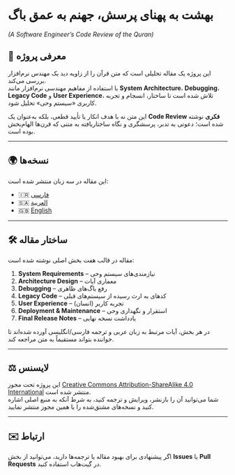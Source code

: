 # بهشت به پهنای پرسش، جهنم به عمق باگ  
*(A Software Engineer’s Code Review of the Quran)*

## 📜 معرفی پروژه
این پروژه یک مقاله تحلیلی است که متن قرآن را از زاویه دید یک مهندس نرم‌افزار بررسی می‌کند.  
با استفاده از مفاهیم مهندسی نرم‌افزار مانند **System Architecture**، **Debugging**، **Legacy Code** و **User Experience**، تلاش شده است تا ساختار، انسجام و تجربه کاربری «سیستم وحی» تحلیل شود.  

این متن نه با هدف انکار یا تأیید قطعی، بلکه به‌عنوان یک **Code Review فکری** نوشته شده است؛ دعوتی به تدبر، پرسشگری و نگاه ساختاریافته به متنی که قرن‌ها الهام‌بخش بوده است.

---

## 🌍 نسخه‌ها
این مقاله در سه زبان منتشر شده است:

- 🇮🇷 [فارسی](fa/README.md)  
- 🇸🇦 [العربية](ar/README.md)  
- 🇬🇧 [English](en/README.md)  

---

## 🛠 ساختار مقاله
مقاله در قالب هفت بخش اصلی نوشته شده است:

1. **System Requirements** – نیازمندی‌های سیستم وحی  
2. **Architecture Design** – معماری آیات  
3. **Debugging** – رفع باگ‌های ظاهری  
4. **Legacy Code** – کدهای به ارث رسیده از سیستم‌های قبلی  
5. **User Experience** – تجربه کاربر (انسان)  
6. **Deployment & Maintenance** – استقرار و نگهداری وحی  
7. **Final Release Notes** – یادداشت نسخه نهایی  

در هر بخش، آیات مرتبط به زبان عربی و ترجمه فارسی/انگلیسی آورده شده‌اند تا خواننده بتواند مستقیماً به متن مراجعه کند.

---

## ⚖️ لایسنس
این پروژه تحت مجوز [Creative Commons Attribution-ShareAlike 4.0 International](https://creativecommons.org/licenses/by-sa/4.0/) منتشر شده است.  
شما می‌توانید آن را بازنشر، ویرایش و ترجمه کنید، به شرط آنکه به منبع اصلی اشاره کنید و نسخه‌های مشتق‌شده را با همین مجوز منتشر نمایید.

---

## ✉️ ارتباط
اگر پیشنهادی برای بهبود مقاله یا ترجمه‌ها دارید، می‌توانید از بخش **Issues** یا **Pull Requests** در گیت‌هاب استفاده کنید.
